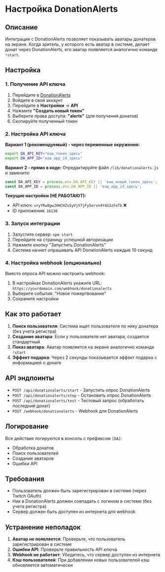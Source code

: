 # Настройка DonationAlerts

## Описание
Интеграция с DonationAlerts позволяет показывать аватары донатеров на экране. Когда зритель, у которого есть аватар в системе, делает донат через DonationAlerts, его аватар появляется аналогично команде `!start`.

## Настройка

### 1. Получение API ключа
1. Перейдите в [DonationAlerts](https://www.donationalerts.com/)
2. Войдите в свой аккаунт
3. Перейдите в **Настройки** → **API**
4. Нажмите **"Создать новый токен"**
5. Выберите права доступа: **"alerts"** (для получения донатов)
6. Скопируйте полученный токен

### 2. Настройка API ключа
**Вариант 1 (рекомендуемый) - через переменные окружения:**
```bash
export DA_API_KEY="ваш_токен_здесь"
export DA_APP_ID="ваш_app_id_здесь"
```

**Вариант 2 - прямо в коде:**
Отредактируйте файл `/lib/donationalerts.js` и замените:
```javascript
const DA_API_KEY = process.env.DA_API_KEY || 'ваш_новый_токен_здесь';
const DA_APP_ID = process.env.DA_APP_ID || 'ваш_app_id_здесь';
```

**Текущие настройки (НЕ РАБОТАЮТ):**
- API ключ: `vryYRw8gwJHHCHZsSyVjV7jFy5orvn4Y4G3zFoTb` ❌
- ID приложения: `16136`

### 3. Запуск интеграции
1. Запустите сервер: `npm start`
2. Перейдите на страницу успешной авторизации
3. Нажмите кнопку "Запустить DonationAlerts"
4. Система начнет опрашивать API DonationAlerts каждые 10 секунд

### 4. Настройка webhook (опционально)
Вместо опроса API можно настроить webhook:
1. В настройках DonationAlerts укажите URL: `https://yourdomain.com/webhook/donationalerts`
2. Выберите события: "Новое пожертвование"
3. Сохраните настройки

## Как это работает

1. **Поиск пользователя**: Система ищет пользователя по нику донатера (без учета регистра)
2. **Создание аватара**: Если у пользователя нет аватара, создается стандартный
3. **Показ аватара**: Аватар появляется на экране аналогично команде `!start`
4. **Эффект подарка**: Через 2 секунды показывается эффект подарка с информацией о донате

## API эндпоинты

- `POST /api/donationalerts/start` - Запустить опрос DonationAlerts
- `POST /api/donationalerts/stop` - Остановить опрос DonationAlerts
- `POST /api/donationalerts/test` - Тестовый запрос (обработать последний донат)
- `POST /webhook/donationalerts` - Webhook для DonationAlerts

## Логирование

Все действия логируются в консоль с префиксом `[DA]`:
- Обработка донатов
- Поиск пользователей
- Создание аватаров
- Ошибки API

## Требования

- Пользователь должен быть зарегистрирован в системе (через Twitch OAuth)
- Ник в DonationAlerts должен совпадать с логином в системе (без учета регистра)
- Сервер должен быть доступен из интернета для webhook

## Устранение неполадок

1. **Аватар не появляется**: Проверьте, что пользователь зарегистрирован в системе
2. **Ошибки API**: Проверьте правильность API ключа
3. **Webhook не работает**: Убедитесь, что сервер доступен из интернета
4. **Кэш пользователей**: При добавлении новых пользователей кэш обновляется автоматически

